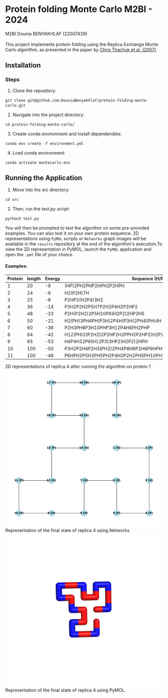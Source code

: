 Protein folding Monte Carlo
M2BI - 2024
==============
M2BI Dounia BENYAKHLAF (22007439)\
\
This project implements protein folding using the Replica Exchange Monte Carlo algorithm, as presented in the paper by [Chris Thachuk et al. (2007)](https://bmcbioinformatics.biomedcentral.com/articles/10.1186/1471-2105-8-342).

## Installation

### Steps
1. Clone the repository:
```
git clone git@github.com:DouniaBenyakhlaf/protein-folding-monte-carlo.git
```
2. Navigate into the project directory:
```
cd protein-folding-monte-carlo/
```
3. Create conda environment and install dependendies:
```
conda env create -f environment.yml
```
4. Load conda environment:
```
conda activate montecarlo-env
```
## Running the Application
1. Move into the src directory:
```
cd src
```
2. Then, run the test.py script:
```
python3 test.py
```
You will then be prompted to test the algorithm on some pre-provided examples. You can also test it on your own protein sequence. 2D representations using `PyMOL` scripts or `Networkx` graph images will be available in the `results` repository at the end of the algorithm's execution.To view the 2D representation in PyMOL, launch the `PyMOL` application and open the `.pml` file of your choice.

#### Examples:

| Protein | length | Energy | Sequence (H/P) |
|----------|----------|----------|----------|
| 1 | 20 | -9 | (HP)2PH2PHP2HPH2P2HPH |
| 2 | 24 | -9 | H2(P2H)7H |
| 3 | 25 | -8 | P2HP2(H2P4)3H2 |
| 4 | 36 | -14 | P3H2P2H2P5H7P2H2P4H2P2HP2 |
| 5 | 48 | -23 | P2H(P2H2)2P5H10P6(H2P2)2HP2H5 |
| 6 | 50 | -21 | H2(PH)3PH4PH(P3H)2P4H(P3H)2PH4(PH)4H |
| 7 | 60 | -36 | P2H3PH8P3H10PHP3H12P4H6PH2PHP |
| 8 | 64 | -42 | H12(PH)2(P2H2)2P2HP2H2PPH2P2HP2(H2P2)2(HP)2H12 |
| 9 | 85 | -53 | H4P4H12P6(H12P3)3HP2(H2P2)2HPH |
| 10 | 100 | -50 | P3H2P2H4P2H3(PH2)2PH4P8H6P2H6P9HPH2PH11P2H3PH2PHP2HPH3P6H3 |
| 11 | 100 | -48 | P6HPH2P5H3PH5PH2P4H2P2H2PH5PH10PH2PH7P11H7P2HPH3P6HPH2 |


2D representations of replica 4 after running the algorithm on protein 1
![Networkx graph](results/replica_4.png)
Representation of the final state of replica 4 using Networkx.
![PyMOL representation](results/image_protein1_replica4_last_state.png)
Representation of the final state of replica 4 using PyMOL.

